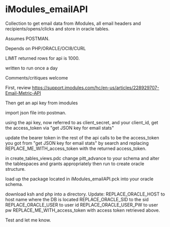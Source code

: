 # iModules_emailAPI
Collection to get email data from iModules, all email headers and recipients/opens/clicks and store in oracle tables.

Assumes POSTMAN.

Depends on PHP/ORACLE/OCI8/CURL

LIMIT returned rows for api is 1000. 

written to run once a day

Comments/critiques welcome

First, review https://support.imodules.com/hc/en-us/articles/228929707-Email-Metric-API

Then get an api key from imodules

import json file into postman.

using the api key, now referred to as client_secret, and your client_id, get the access_token via "get JSON key for email stats"

update the bearer token in the rest of the api calls to be the access_token you got from "get JSON key for email stats" by search and replacing REPLACE_ME_WITH_access_token with the returned access_token.

in create_tables_views.pdc change pitt_advance to your schema and alter the tablespaces and grants appropriately then run to create oracle structure.

load up the package located in iModules_emailAPI.pck into your oracle schema.

download ksh and php into a directory.  Update:
  REPLACE_ORACLE_HOST to host name where the DB is located
  REPLACE_ORACLE_SID to the sid
  REPLACE_ORACLE_USER to user id
  REPLACE_ORACLE_USER_PW to user pw
  REPLACE_ME_WITH_access_token with access token retrieved above.

Test and let me know.

